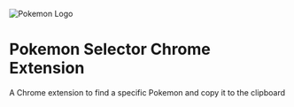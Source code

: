![Pokemon Logo](https://upload.wikimedia.org/wikipedia/commons/thumb/9/98/International_Pok%C3%A9mon_logo.svg/1200px-International_Pok%C3%A9mon_logo.svg.png)

# Pokemon Selector Chrome Extension

A Chrome extension to find a specific Pokemon and copy it to the clipboard
